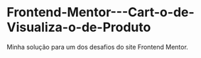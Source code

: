 # Frontend-Mentor---Cart-o-de-Visualiza-o-de-Produto
Minha solução para um dos desafios do site Frontend Mentor.

